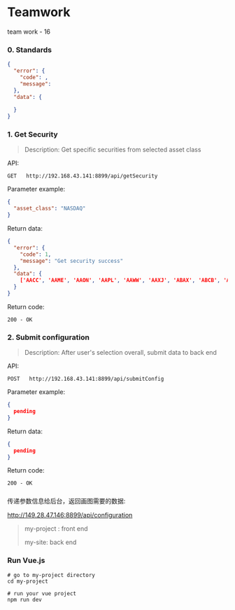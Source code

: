 # Teamwork
team work - 16

### 0. Standards

```json
{
  "error": {
    "code": ,
    "message": 
  },
  "data": {
    
  }
}
```

### 1. Get Security

> Description: Get specific securities from selected asset class

API:

```son
GET   http://192.168.43.141:8899/api/getSecurity
```

Parameter example:

```json
{
  "asset_class": "NASDAQ"
}
```

Return data:

```json
{
  "error": {
    "code": 1,
    "message": "Get security success"
  },
  "data": {
    ['AACC', 'AAME', 'AAON', 'AAPL', 'AAWW', 'AAXJ', 'ABAX', 'ABCB', 'ABCD', 'ABCO', 'ABFS', 'ABIO', 'ABMD', 'ABTL', 'ACAD', 'ACAS', 'ACAT', 'ACCL', 'ACET', 'ACFC', 'ACFN', 'ACGL', 'ACHN', 'ACIW', 'ACLS', 'ACNB', 'ACOR', 'ACPW', 'ACTG', 'ACTS', 'ACUR', 'ACWI', 'ACWX', 'ACXM', 'ADAT', 'ADBE', 'ADEP', 'ADES', 'ADI', 'ADP', 'ADRA', 'ADRD', 'ADRE', 'ADRU', 'ADSK', 'ADTN', 'ADUS', 'ADVS', 'AEGR']
  }
}
```

Return code:

```son
200 - OK
```

### 2. Submit configuration

> Description: After user's selection overall, submit data to back end

API:

```son
POST   http://192.168.43.141:8899/api/submitConfig
```

Parameter example:

```json
{
  pending
}
```

Return data:

```json
{
  pending
}
```

Return code:

```son
200 - OK
```

### 

传递参数信息给后台，返回画图需要的数据:

http://149.28.47.146:8899/api/configuration


> my-project : front end
>
> my-site: back end

### Run Vue.js 

```
# go to my-project directory
cd my-project

# run your vue project
npm run dev
```



